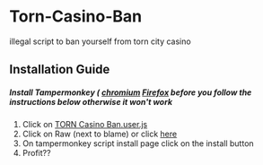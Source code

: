 # Torn-Casino-Ban
illegal script to ban yourself from torn city casino

## Installation Guide 
##### Install Tampermonkey ( [chromium](https://chrome.google.com/webstore/detail/tampermonkey/dhdgffkkebhmkfjojejmpbldmpobfkfo?hl=en) [Firefox](https://addons.mozilla.org/en-US/firefox/addon/tampermonkey/) before you follow the instructions below otherwise it won't work

1. Click on [TORN Casino Ban.user.js](https://github.com/OranWeb/Torn-Casino-Ban/blob/main/TORN%20Casino%20Ban.user.js) 
2. Click on Raw (next to blame) or click [here](https://github.com/OranWeb/Torn-Casino-Ban/raw/main/TORN%20Casino%20Ban.user.js)
3. On tampermonkey script install page click on the install button
4. Profit??

